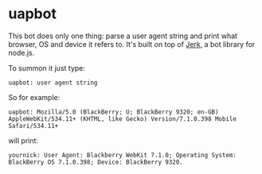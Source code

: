 uapbot
======

This bot does only one thing: parse a user agent string and print what browser, OS and device it refers to. It's built on top of [Jerk](http://gf3.github.com/Jerk/), a bot library for node.js.

To summon it just type:

    uapbot: user agent string

So for example:

    uapbot: Mozilla/5.0 (BlackBerry; U; BlackBerry 9320; en-GB) AppleWebKit/534.11+ (KHTML, like Gecko) Version/7.1.0.398 Mobile Safari/534.11+

will print:

    yournick: User Agent: Blackberry WebKit 7.1.0; Operating System: BlackBerry OS 7.1.0.398; Device: BlackBerry 9320.